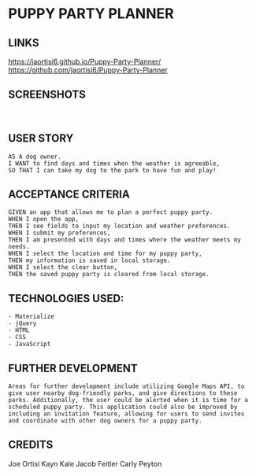# PUPPY PARTY PLANNER

## LINKS
https://jaortisi6.github.io/Puppy-Party-Planner/
https://github.com/jaortisi6/Puppy-Party-Planner

## SCREENSHOTS 
<img src = "">
<img src = "">
<img src = "">
<img src = "">
<img src = "">

## USER STORY
```
AS A dog owner.
I WANT to find days and times when the weather is agreeable,
SO THAT I can take my dog to the park to have fun and play!
```

## ACCEPTANCE CRITERIA
```
GIVEN an app that allows me to plan a perfect puppy party.
WHEN I open the app,
THEN I see fields to input my location and weather preferences.
WHEN I submit my preferences,
THEN I am presented with days and times where the weather meets my needs.
WHEN I select the location and time for my puppy party,
THEN my information is saved in local storage.
WHEN I select the clear button, 
THEN the saved puppy party is cleared from local storage.
```

## TECHNOLOGIES USED: 
``` 
- Materialize
- jQuery
- HTML
- CSS
- JavaScript
```

## FURTHER DEVELOPMENT 
```
Areas for further development include utilizing Google Maps API, to give user nearby dog-friendly parks, and give directions to these parks. Additionally, the user could be alerted when it is time for a scheduled puppy party. This application could also be improved by including an invitation feature, allowing for users to send invites and coordinate with other dog owners for a puppy party.
```

## CREDITS
Joe Ortisi
Kayn Kale
Jacob Feitler
Carly Peyton
